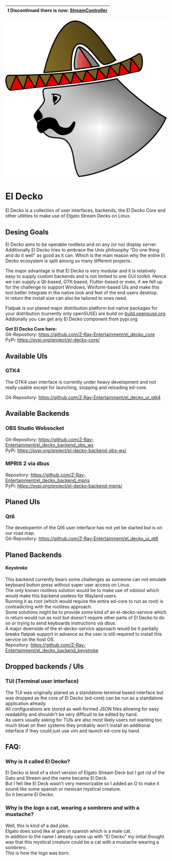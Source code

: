 | :exclamation:  Discontinued there is now: [StreamController](https://flathub.org/de/apps/com.core447.StreamController)   |
|-----------------------------------------|

![](el_decko_logo.png)

# El Decko
El Decko is a collection of user interfaces, backends, the El Decko Core and other utilities to make use of Elgato Stream Decks on Linux.

## Desing Goals
El Decko aims to be operable rootless and on any (or no) display server.  
Additionally El Decko tries to embrace the Unix philosophy "Do one thing and do it well" as good as it can. Which is the main reason why the entire El Decko ecosystem is split among so many different projects.  

The major advantage is that El Decko is very modular and it is relatively easy to supply custom backends and is not limited to one GUI toolkit. Hence we can supply a Qt-based, GTK-baesd, Flutter-based or even, if we fell up for the challenge to support Windows, Winform-based UIs and make this tool better integrate in the native look and feel of the end users desktop.  
In return the install size can also be tailored to ones need.  

Flatpak is our planed major distribution platform but native packages for your distribution (currently only openSUSE) are build on [build.opensuse.org](https://build.opensuse.org/project/show/home:VortexAcherontic:ElDecko).  
Addionally you can get any El Decko component from pypi.org

**Get El Decko Core here:**  
Git-Repository: https://github.com/Z-Ray-Entertainment/el_decko_core  
PyPi: https://pypi.org/project/el-decko-core/  
 
## Available UIs
### GTK4
The GTK4 user interface is currently under heavy development and not really usable except for launching, stopping and reloading ed-core.  

Git-Repository: https://github.com/Z-Ray-Entertainment/el_decko_ui_gtk4

## Available Backends
### OBS Studio Websocket
Git-Repository: https://github.com/Z-Ray-Entertainment/el_decko_backend_obs_ws  
PyPi: https://pypi.org/project/el-decko-backend-obs-ws/  

### MPRIS 2 via dbus
Repository: https://github.com/Z-Ray-Entertainment/el_decko_backend_mpris  
PyPi: https://pypi.org/project/el-decko-backend-mpris/  
  
## Planed UIs
### Qt6
The developemtn of the Qt6 user interface has not yet be started but is on our road map.  
Gti-Repository: https://github.com/Z-Ray-Entertainment/el_decko_ui_qt6  

## Planed Backends
#### Keystroke
This backend currently bears some challenges as someone can not emulate keyboard button press without super user access on Linux.  
The only known rootless solution would be to make use of xdotool which would make this backend useless for Wayland users.  
Running it as root (which would require the entire ed-core to run as root) is contradicting with the rootless approach.  
Some solutions might be to provide some kind of an el-decko-service which in return would run as root but doesn't require other parts of El Decko to do so or trying to send keyboards instructions via dbus.  
A major downside of the el-decko-service approach would be it partially breaks flatpak support in advance as the user is still required to install this service on the host OS.  
Repository: https://github.com/Z-Ray-Entertainment/el_decko_backend_keystroke
  
## Dropped backends / UIs
### TUI (Terminal user interface)
The TUI was originally planed as a standalone terminal based interface but was dropped as the core of El Decko (ed-core) can be run as a standalone application already.  
All configurations are stored as well-formed JSON files allowing for easy readability and shouldn't be very difficult to be edited by hand.  
As users usually asking for TUIs are also most likely users not wanting too much bloat on their systems they probably won't install an additional interface if they could just use vim and launch ed-core by hand.

## FAQ:
### Why is it called El Decko?
El Decko is kind of a short version of Elgato Stream Deck but I got rid of the Gato and Stream and the name became El Deck.  
But I felt like El Deck wasn't very memorizable so I added an O to make it sound like some spanish or mexican mystical creature.  
So it became El Decko.  

### Why is the logo a cat, wearing a sombrero and with a mustache?
Well, this is kind of a dad joke.  
Elgato does sond like el gato in spanish which is a male cat.  
In addition to the name I already came up with "El Decko" my initial thought was that this mystical creature could be a cat with a mustache wearing a sombrero.  
This is how the logo was born.  

